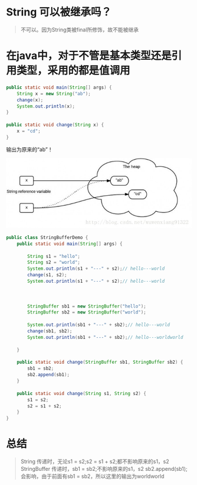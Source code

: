 # String 可以被继承吗？
> 不可以。因为String类被final所修饰，故不能被继承

# 在java中，对于不管是基本类型还是引用类型，采用的都是值调用

```java
public static void main(String[] args) {  
    String x = new String("ab");  
    change(x);  
    System.out.println(x);  
}  
   
public static void change(String x) {  
    x = "cd";  
}
```
输出为原来的“ab”！

![](/assets/20131130101801156.jpg)


```java
public class StringBufferDemo {
    public static void main(String[] args) {
    
        String s1 = "hello";
        String s2 = "world";
        System.out.println(s1 + "---" + s2);// hello---world
        change(s1, s2);
        System.out.println(s1 + "---" + s2);// hello---world



        StringBuffer sb1 = new StringBuffer("hello");
        StringBuffer sb2 = new StringBuffer("world");
        
        System.out.println(sb1 + "---" + sb2);// hello---world
        change(sb1, sb2);
        System.out.println(sb1 + "---" + sb2);// hello---worldworld

    }

    public static void change(StringBuffer sb1, StringBuffer sb2) {
        sb1 = sb2;
        sb2.append(sb1);
    }

    public static void change(String s1, String s2) {
        s1 = s2;
        s2 = s1 + s2;
    }
}
```

# 总结
> String 传递时，无论s1 = s2;s2 = s1 + s2;都不影响原来的s1，s2
StringBuffer 传递时，sb1 = sb2;不影响原来的s1，s2
 sb2.append(sb1); 会影响，由于前面有sb1 = sb2，所以这里的输出为worldworld
